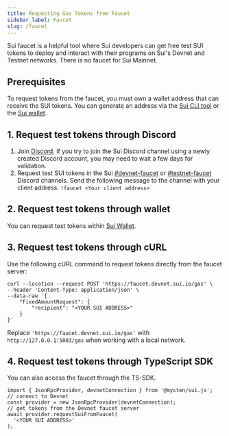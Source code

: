 ```yaml
---
title: Requesting Gas Tokens from Faucet
sidebar_label: Faucet
slug: /faucet
---
```


Sui faucet is a helpful tool where Sui developers can get free test SUI tokens to deploy and interact with their programs on Sui's Devnet and Testnet networks. There is no faucet for Sui Mainnet.

## Prerequisites

To request tokens from the faucet, you must own a wallet address that can receive the SUI tokens. You can generate an address via the [Sui CLI tool](../setup/cli/client-cli.md#active-address) or the [Sui wallet](https://github.com/MystenLabs/mysten-app-docs/blob/main/mysten-sui-wallet.md).

## 1. Request test tokens through Discord

1. Join [Discord](https://discord.gg/sui). If you try to join the Sui Discord channel using a newly created Discord account, you may need to wait a few days for validation.
1. Request test SUI tokens in the Sui [#devnet-faucet](https://discord.com/channels/916379725201563759/971488439931392130) or [#testnet-faucet](https://discord.com/channels/916379725201563759/1037811694564560966) Discord channels. Send the following message to the channel with your client address: `!faucet <Your client address>`

## 2. Request test tokens through wallet

You can request test tokens within [Sui Wallet](https://github.com/MystenLabs/mysten-app-docs/blob/main/mysten-sui-wallet.md#add-sui-tokens-to-your-sui-wallet).

## 3. Request test tokens through cURL

Use the following cURL command to request tokens directly from the faucet server:

```
curl --location --request POST 'https://faucet.devnet.sui.io/gas' \
--header 'Content-Type: application/json' \
--data-raw '{
    "FixedAmountRequest": {
        "recipient": "<YOUR SUI ADDRESS>"
    }
}'
```

Replace `'https://faucet.devnet.sui.io/gas'` with `http://127.0.0.1:5003/gas` when working with a local network.

## 4. Request test tokens through TypeScript SDK

You can also access the faucet through the TS-SDK.

```
import { JsonRpcProvider, devnetConnection } from '@mysten/sui.js';
// connect to Devnet
const provider = new JsonRpcProvider(devnetConnection);
// get tokens from the Devnet faucet server
await provider.requestSuiFromFaucet(
  '<YOUR SUI ADDRESS>'
);
```
